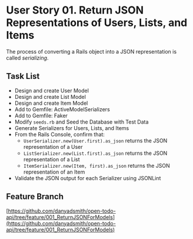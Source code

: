 # User Story 01. Return JSON Representations of Users, Lists, and Items

The process of converting a Rails object into a JSON representation is called _serializing_. 

## Task List

* Design and create User Model
* Design and create List Model
* Design and create Item Model
* Add to Gemfile: ActiveModelSerializers
* Add to Gemfile: Faker
* Modify `seeds.rb` and Seed the Database with Test Data
* Generate Serializers for Users, Lists, and Items
* From the Rails Console, confirm that:
    - `UserSerializer.new(User.first).as_json` returns the JSON representation of a User
    - `ListSerializer.new(List.first).as_json` returns the JSON representation of a List
    - `ItemSerializer.new(Item, first).as_json` returns the JSON representation of an Item
* Validate the JSON output for each Serializer using JSONLint

## Feature Branch

[https://github.com/danyadsmith/open-todo-api/tree/feature/001_ReturnJSONForModels](https://github.com/danyadsmith/open-todo-api/tree/feature/001_ReturnJSONForModels)
